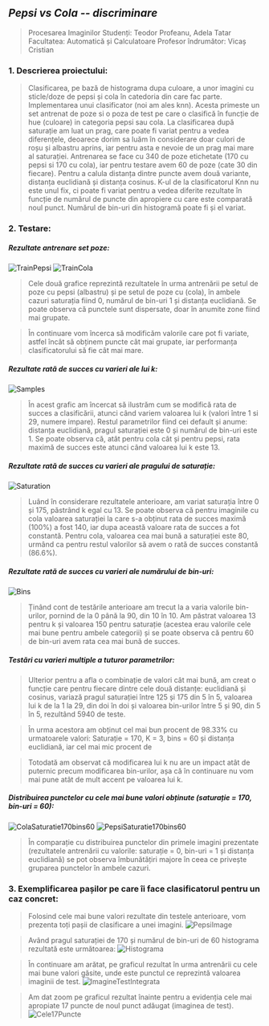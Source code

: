 ## **_Pepsi vs Cola -- discriminare_**
> Procesarea Imaginilor
> Studenți: Teodor Profeanu, Adela Tatar
> Facultatea: Automatică și Calculatoare
> Profesor îndrumător: Vicaș Cristian

### 1. Descrierea proiectului:
> Clasificarea, pe bază de histograma dupa culoare, a unor imagini cu sticle/doze de pepsi și cola în catedoria din care fac parte. 
> Implementarea unui clasificator (noi am ales knn). Acesta primeste un set antrenat de poze si o poza de test pe care o clasifică în funcție de hue (culoare) in categoria pepsi sau cola. 
> La clasificarea după saturație am luat un prag, care poate fi variat pentru a vedea diferențele, deoarece dorim sa luăm în considerare doar culori de roșu și albastru aprins, iar pentru asta e nevoie de un prag mai mare al saturației. 
> Antrenarea se face cu 340 de poze etichetate (170 cu pepsi si 170 cu cola), iar pentru testare avem 60 de poze (cate 30 din fiecare).
> Pentru a calula distanța dintre puncte avem două variante, distanța euclidiană și distanța cosinus. 
> K-ul de la clasificatorul Knn nu este unul fix, ci poate fi variat pentru a vedea diferite rezultate în funcție de numărul de puncte din apropiere cu care este comparată noul punct. 
> Numărul de bin-uri din histogramă poate fi și el variat.

### 2. Testare:
##### Rezultate antrenare set poze: 
![TrainPepsi](https://github.com/teodor-profeanu/Coke-Pepsi-Discrimination/blob/main/graphs/TrainPepsi.jpeg?raw=true)
![TrainCola](https://github.com/teodor-profeanu/Coke-Pepsi-Discrimination/blob/main/graphs/TrainCola.jpeg?raw=true)
> Cele două grafice reprezintă rezultatele în urma antrenării pe setul de poze cu pepsi (albastru) și pe setul de poze cu (cola), în ambele cazuri saturația fiind 0, numărul de bin-uri 1 și distanța euclidiană. Se poate observa că punctele sunt dispersate, doar în anumite zone fiind mai grupate. 

> În continuare vom încerca să modificăm valorile care pot fi variate, astfel încât să obținem puncte cât mai grupate, iar performanța clasificatorului să fie cât mai mare.  

##### Rezultate rată de succes cu varieri ale lui k: 
![Samples](https://github.com/teodor-profeanu/Coke-Pepsi-Discrimination/blob/main/graphs/VariationNoSamples.jpeg?raw=true)
> În acest grafic am încercat să ilustrăm cum se modifică rata de succes a clasificării, atunci când variem valoarea lui k (valori între 1 si 29, numere impare). Restul parametrilor fiind cei default și anume: distanța euclidiană, pragul saturației este 0 și numărul de bin-uri este 1. 
> Se poate observa că, atât pentru cola cât și pentru pepsi, rata maximă de succes este atunci când valoarea lui k este 13. 

##### Rezultate rată de succes cu varieri ale pragului de saturație: 
![Saturation](https://github.com/teodor-profeanu/Coke-Pepsi-Discrimination/blob/main/graphs/VariationSaturation.jpeg?raw=true)
> Luând în considerare rezultatele anterioare, am variat saturația între 0 și 175, păstrând k egal cu 13. Se poate observa că pentru imaginile cu cola valoarea saturației la care s-a obținut rata de succes maximă (100%) a fost 140, iar dupa această valoare rata de succes a fot constantă. Pentru cola, valoarea cea mai bună a saturației este 80, urmând ca pentru restul valorilor să avem o rată de succes constantă (86.6%). 

##### Rezultate rată de succes cu varieri ale numărului de bin-uri: 
![Bins](https://github.com/teodor-profeanu/Coke-Pepsi-Discrimination/blob/main/graphs/VariationBins.jpeg?raw=true)
> Ținând cont de testările anterioare am trecut la a varia valorile bin-urilor, pornind de la 0 până la 90, din 10 în 10. Am păstrat valoarea 13 pentru k și valoarea 150 pentru saturație (acestea erau valorile cele mai bune pentru ambele categorii) și se poate observa că pentru 60 de bin-uri avem rata cea mai bună de succes. 

##### Testări cu varieri multiple a tuturor parametrilor: 
> Ulterior pentru a afla o combinație de valori cât mai bună, am creat o funcție care pentru fiecare dintre cele două distanțe: euclidiană și cosinus, variază pragul saturației între 125 și 175 din 5 în 5, valoarea lui k de la 1 la 29, din doi în doi și valoarea bin-urilor între 5 și 90, din 5 în 5, rezultând 5940 de teste. 

> În urma acestora am obținut cel mai bun procent de 98.33% cu urmatoarele valori: Saturație = 170, K = 3, bins = 60 și distanța euclidiană, iar cel mai mic procent de 

> Totodată am observat că modificarea lui k nu are un impact atât de puternic precum modificarea bin-urilor, așa că în continuare nu vom mai pune atât de mult accent pe valoarea lui k. 

##### Distribuirea punctelor cu cele mai bune valori obținute (saturație = 170, bin-uri = 60):
![ColaSaturatie170bins60](https://github.com/teodor-profeanu/Coke-Pepsi-Discrimination/blob/main/graphs/ColaSaturatie170bins60.jpeg?raw=true)
![PepsiSaturatie170bins60](https://github.com/teodor-profeanu/Coke-Pepsi-Discrimination/blob/main/graphs/PepsiSaturatie170bins60.jpeg?raw=true)
> În comparație cu distribuirea punctelor din primele imagini prezentate (rezultatele antrenării cu valorile: saturație = 0, bin-uri = 1 și distanța euclidiană) se pot observa îmbunătățiri majore în ceea ce privește gruparea punctelor în ambele cazuri.

### 3. Exemplificarea pașilor pe care îi face clasificatorul pentru un caz concret:
> Folosind cele mai bune valori rezultate din testele anterioare, vom prezenta toți pașii de clasificare a unei imagini. 
![PepsiImage](https://github.com/teodor-profeanu/Coke-Pepsi-Discrimination/blob/main/graphs/PepsiImage.jpeg?raw=true)

> Având pragul saturației de 170 și numărul de bin-uri de 60 histograma rezultată este următoarea:
![Histograma](https://github.com/teodor-profeanu/Coke-Pepsi-Discrimination/blob/main/graphs/Histograma.jpeg?raw=true)

> În continuare am arătat, pe graficul rezultat în urma antrenării cu cele mai bune valori găsite, unde este punctul ce reprezintă valoarea imaginii de test.
![ImagineTestIntegrata](https://github.com/teodor-profeanu/Coke-Pepsi-Discrimination/blob/main/graphs/ImagineTestIntegrata.jpeg?raw=true)

> Am dat zoom pe graficul rezultat înainte pentru a evidenția cele mai apropiate 17 puncte de noul punct adăugat (imaginea de test).
![Cele17Puncte](https://github.com/teodor-profeanu/Coke-Pepsi-Discrimination/blob/main/graphs/Cele17Puncte.jpeg?raw=true)

